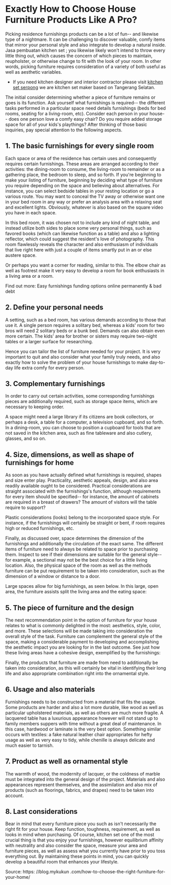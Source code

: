 # Exactly How to Choose House Furniture Products Like A Pro?
Picking residence furnishings products can be a lot of fun-- and likewise type of a nightmare. It can be challenging to discover valuable, comfy items that mirror your personal style and also integrate to develop a natural inside. Jasa pembuatan kitchen set ; you likewise likely won't intend to throw every little thing out, which causes the concern of which pieces to maintain, reupholster, or otherwise change to fit with the look of your room. In other words, picking furniture requires consideration of a variety of both useful as well as aesthetic variables.

- If you need kitchen designer and interior contractor please visit [kitchen set serpong](https://kitchensetdaninterior.com/kitchen-set-serpong/) we are kitchen set maker based on Tangerang Selatan.

The initial consider determining whether a piece of furniture remains or goes is its function. Ask yourself what furnishings is required-- the different tasks performed in a particular space need details furnishings (beds for bed rooms, seating for a living-room, etc). Consider each person in your house-- does one person love a comfy easy chair? Do you require added storage space for all of your kids's playthings? After thinking of those basic inquiries, pay special attention to the following aspects.

## 1. The basic furnishings for every single room
Each space or area of the residence has certain uses and consequently requires certain furnishings. These areas are arranged according to their activities: the dining-room to consume, the living-room to remainder or as a gathering place, the bedroom to sleep, and so forth. If you're beginning to make your listing of furniture, beginning by deciding what type of furniture you require depending on the space and believing about alternatives. For instance, you can select bedside tables in your resting location or go a various route. You may want to conceal the TV away or otherwise want one in your bed room in any way or prefer an analysis area with a relaxing seat and excellent lights. Obviously, whatever is also based on the square video you have in each space.

In this bed room, it was chosen not to include any kind of night table, and instead utilize both sides to place some very personal things, such as favored books (which can likewise function as a table) and also a lighting reflector, which could suggest the resident's love of photography. This room flawlessly reveals the character and also enthusiasm of individuals that live right here with just a couple of items smartly put in an or else austere space.

Or perhaps you want a corner for reading, similar to this. The elbow chair as well as footrest make it very easy to develop a room for book enthusiasts in a living area or a room.

Find out more: Easy furnishings funding options online permanently & bad debt

## 2. Define your personal needs
A setting, such as a bed room, has various demands according to those that use it. A single person requires a solitary bed, whereas a kids' room for two bros will need 2 solitary beds or a bunk bed. Demands can also obtain even more certain. The kids' area for brother or sisters may require two-night tables or a larger surface for researching.

Hence you can tailor the list of furniture needed for your project. It is very important to quit and also consider what your family truly needs, and also exactly how to solve the problem of your house furnishings to make day-to-day life extra comfy for every person.

## 3. Complementary furnishings
In order to carry out certain activities, some corresponding furnishings pieces are additionally required, such as storage space items, which are necessary to keeping order.

A space might need a large library if its citizens are book collectors, or perhaps a desk, a table for a computer, a television cupboard, and so forth. In a dining-room, you can choose to position a cupboard for tools that are not saved in the kitchen area, such as fine tableware and also cutlery, glasses, and so on.

## 4. Size, dimensions, as well as shape of furnishings for home

As soon as you have actually defined what furnishings is required, shapes and size enter play. Practicality, aesthetic appeals, design, and also area readily available ought to be considered. Practical considerations are straight associated with the furnishings's function, although requirements for every item should be specified-- for instance, the amount of cabinets are required in a breast of drawers? The amount of visitors will the table require to support?

Plastic considerations (looks) belong to the incorporated space style. For instance, if the furnishings will certainly be straight or bent, if room requires high or reduced furnishings, etc.

Finally, as discussed over, space determines the dimension of the furnishings and additionally the circulation of the exact same. The different items of furniture need to always be related to space prior to purchasing them. Inspect to see if their dimensions are suitable for the general style-- for example, a sectional may not be the best choice for a little living location. Also, the physical space of the room as well as the methods furniture can be put requirement to be taken into consideration, such as the dimension of a window or distance to a door.

Large spaces allow for big furnishings, as seen below. In this large, open area, the furniture assists split the living area and the eating space:

## 5. The piece of furniture and the design

The next recommendation point in the option of furniture for your house relates to what is commonly delighted in the most: aesthetics, style, color, and more. These selections will be made taking into consideration the overall style of the task. Furniture can complement the general style of the space, making a considerable payment to developing and accomplishing the aesthetic impact you are looking for in the last outcome. See just how these living areas have a cohesive design, exemplified by the furnishings:

Finally, the products that furniture are made from need to additionally be taken into consideration, as this will certainly be vital in identifying their long life and also appropriate combination right into the ornamental style.

## 6. Usage and also materials

Furnishings needs to be constructed from a material that fits the usage. Some products are harder and also a lot more durable, like wood as well as particular upholstered materials, as well as others are much more fragile. A lacquered table has a luxurious appearance however will not stand up to family members suppers with time without a great deal of maintenance. In this case, hardwood or laminate is the very best option. Something similar occurs with textiles: a fake natural leather chair appropriates for hefty usage as well as very easy to tidy, while chenille is always delicate and much easier to tarnish.

## 7. Product as well as ornamental style

The warmth of wood, the modernity of lacquer, or the coldness of marble must be integrated into the general design of the project. Materials and also appearances represent themselves, and the assimilation and also mix of products (such as floorings, fabrics, and drapes) need to be taken into account.

## 8. Last considerations

Bear in mind that every furniture piece you such as isn't necessarily the right fit for your house. Keep function, toughness, requirement, as well as looks in mind when purchasing. Of course, kitchen set one of the most crucial thing is that you enjoy your furnishings, however equilibrium affinity with neutrality and also consider the space, measure your area and furniture pieces, as well as assess what you currently have prior to you toss everything out. By maintaining these points in mind, you can quickly develop a beautiful room that enhances your lifestyle.

Source: https: //blog.mykukun .com/how-to-choose-the-right-furniture-for-your-home/
